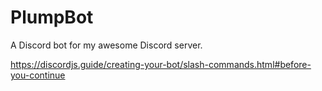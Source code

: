 # PlumpBot
A Discord bot for my awesome Discord server.

https://discordjs.guide/creating-your-bot/slash-commands.html#before-you-continue